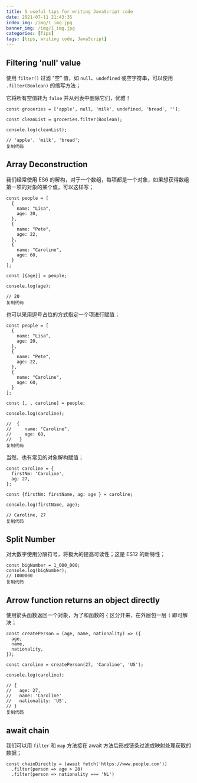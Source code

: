 ```yaml
---
title: 5 useful tips for writing JavaScript code
date: 2021-07-11 21:43:35
index_img: /img/1_img.jpg
banner_img: /img/1_img.jpg
categories: [Tips]
tags: [tips, writing code, JavaScript]
---
```


## Filtering 'null' value

使用 `filter()` 过滤 “空” 值，如 `null`、`undefined` 或空字符串，可以使用 `.filter(Boolean)` 的缩写方法；

它将所有空值转为 `false` 并从列表中删除它们，优雅！

```
const groceries = ['apple', null, 'milk', undefined, 'bread', ''];

const cleanList = groceries.filter(Boolean);

console.log(cleanList);

// 'apple', 'milk', 'bread';
复制代码
```

## Array Deconstruction

我们经常使用 ES6 的解构，对于一个数组，每项都是一个对象，如果想获得数组第一项的对象的某个值，可以这样写；

```
const people = [
  {
    name: "Lisa",
    age: 20,
  },
  {
    name: "Pete",
    age: 22,
  },
  {
    name: "Caroline",
    age: 60,
  }
];

const [{age}] = people;

console.log(age);

// 20
复制代码
```

也可以采用逗号占位的方式指定一个项进行赋值；

```
const people = [
  {
    name: "Lisa",
    age: 20,
  },
  {
    name: "Pete",
    age: 22,
  },
  {
    name: "Caroline",
    age: 60,
  }
];

const [, , caroline] = people;

console.log(caroline);

//  {
//     name: "Caroline",
//     age: 60,
//   }
复制代码
```

当然，也有常见的对象解构赋值；

```
const caroline = {
  firstNm: 'Caroline',
  ag: 27,
};

const {firstNm: firstName, ag: age } = caroline;

console.log(firstName, age);

// Caroline, 27
复制代码
```

## Split Number

对大数字使用分隔符号，将极大的提高可读性；这是 ES12 的新特性；

```
const bigNumber = 1_000_000;
console.log(bigNumber);
// 1000000
复制代码
```

## Arrow function returns an object directly

使用箭头函数返回一个对象，为了和函数的 `{` 区分开来，在外层包一层 `(` 即可解决；

```
const createPerson = (age, name, nationality) => ({
  age,
  name,
  nationality,
});

const caroline = createPerson(27, 'Caroline', 'US');

console.log(caroline);

// {
//   age: 27,
//   name: 'Caroline'
//   nationality: 'US',
// }
复制代码
```

## await chain

我们可以用 `filter` 和 `map` 方法接在 await 方法后形成链条过滤或映射处理获取的数据；

```
const chainDirectly = (await fetch('https://www.people.com'))
  .filter(person => age > 20)
  .filter(person => nationality === 'NL')
```
